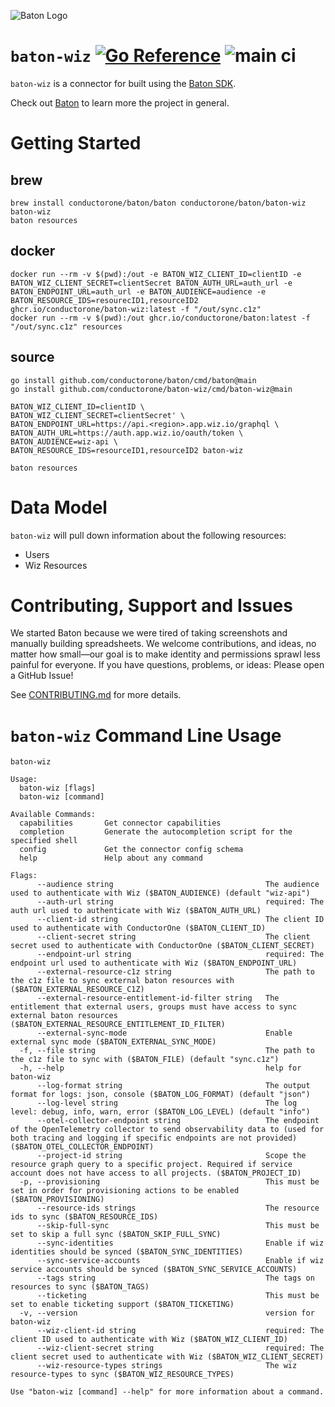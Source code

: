 ![Baton Logo](./docs/images/baton-logo.png)

# `baton-wiz` [![Go Reference](https://pkg.go.dev/badge/github.com/conductorone/baton-wiz.svg)](https://pkg.go.dev/github.com/conductorone/baton-wiz) ![main ci](https://github.com/conductorone/baton-wiz/actions/workflows/main.yaml/badge.svg)

`baton-wiz` is a connector for built using the [Baton SDK](https://github.com/conductorone/baton-sdk).

Check out [Baton](https://github.com/conductorone/baton) to learn more the project in general.

# Getting Started

## brew

```
brew install conductorone/baton/baton conductorone/baton/baton-wiz
baton-wiz
baton resources
```

## docker

```
docker run --rm -v $(pwd):/out -e BATON_WIZ_CLIENT_ID=clientID -e BATON_WIZ_CLIENT_SECRET=clientSecret BATON_AUTH_URL=auth_url -e BATON_ENDPOINT_URL=auth_url -e BATON_AUDIENCE=audience -e BATON_RESOURCE_IDS=resourecID1,resourceID2  ghcr.io/conductorone/baton-wiz:latest -f "/out/sync.c1z"
docker run --rm -v $(pwd):/out ghcr.io/conductorone/baton:latest -f "/out/sync.c1z" resources
```

## source

```
go install github.com/conductorone/baton/cmd/baton@main
go install github.com/conductorone/baton-wiz/cmd/baton-wiz@main

BATON_WIZ_CLIENT_ID=clientID \
BATON_WIZ_CLIENT_SECRET=clientSecret' \
BATON_ENDPOINT_URL=https://api.<region>.app.wiz.io/graphql \
BATON_AUTH_URL=https://auth.app.wiz.io/oauth/token \
BATON_AUDIENCE=wiz-api \
BATON_RESOURCE_IDS=resourceID1,resourceID2 baton-wiz

baton resources
```

# Data Model

`baton-wiz` will pull down information about the following resources:
- Users
- Wiz Resources

# Contributing, Support and Issues

We started Baton because we were tired of taking screenshots and manually
building spreadsheets. We welcome contributions, and ideas, no matter how
small&mdash;our goal is to make identity and permissions sprawl less painful for
everyone. If you have questions, problems, or ideas: Please open a GitHub Issue!

See [CONTRIBUTING.md](https://github.com/ConductorOne/baton/blob/main/CONTRIBUTING.md) for more details.

# `baton-wiz` Command Line Usage

```
baton-wiz

Usage:
  baton-wiz [flags]
  baton-wiz [command]

Available Commands:
  capabilities       Get connector capabilities
  completion         Generate the autocompletion script for the specified shell
  config             Get the connector config schema
  help               Help about any command

Flags:
      --audience string                                  The audience used to authenticate with Wiz ($BATON_AUDIENCE) (default "wiz-api")
      --auth-url string                                  required: The auth url used to authenticate with Wiz ($BATON_AUTH_URL)
      --client-id string                                 The client ID used to authenticate with ConductorOne ($BATON_CLIENT_ID)
      --client-secret string                             The client secret used to authenticate with ConductorOne ($BATON_CLIENT_SECRET)
      --endpoint-url string                              required: The endpoint url used to authenticate with Wiz ($BATON_ENDPOINT_URL)
      --external-resource-c1z string                     The path to the c1z file to sync external baton resources with ($BATON_EXTERNAL_RESOURCE_C1Z)
      --external-resource-entitlement-id-filter string   The entitlement that external users, groups must have access to sync external baton resources ($BATON_EXTERNAL_RESOURCE_ENTITLEMENT_ID_FILTER)
      --external-sync-mode                               Enable external sync mode ($BATON_EXTERNAL_SYNC_MODE)
  -f, --file string                                      The path to the c1z file to sync with ($BATON_FILE) (default "sync.c1z")
  -h, --help                                             help for baton-wiz
      --log-format string                                The output format for logs: json, console ($BATON_LOG_FORMAT) (default "json")
      --log-level string                                 The log level: debug, info, warn, error ($BATON_LOG_LEVEL) (default "info")
      --otel-collector-endpoint string                   The endpoint of the OpenTelemetry collector to send observability data to (used for both tracing and logging if specific endpoints are not provided) ($BATON_OTEL_COLLECTOR_ENDPOINT)
      --project-id string                                Scope the resource graph query to a specific project. Required if service account does not have access to all projects. ($BATON_PROJECT_ID)
  -p, --provisioning                                     This must be set in order for provisioning actions to be enabled ($BATON_PROVISIONING)
      --resource-ids strings                             The resource ids to sync ($BATON_RESOURCE_IDS)
      --skip-full-sync                                   This must be set to skip a full sync ($BATON_SKIP_FULL_SYNC)
      --sync-identities                                  Enable if wiz identities should be synced ($BATON_SYNC_IDENTITIES)
      --sync-service-accounts                            Enable if wiz service accounts should be synced ($BATON_SYNC_SERVICE_ACCOUNTS)
      --tags string                                      The tags on resources to sync ($BATON_TAGS)
      --ticketing                                        This must be set to enable ticketing support ($BATON_TICKETING)
  -v, --version                                          version for baton-wiz
      --wiz-client-id string                             required: The client ID used to authenticate with Wiz ($BATON_WIZ_CLIENT_ID)
      --wiz-client-secret string                         required: The client secret used to authenticate with Wiz ($BATON_WIZ_CLIENT_SECRET)
      --wiz-resource-types strings                       The wiz resource-types to sync ($BATON_WIZ_RESOURCE_TYPES)

Use "baton-wiz [command] --help" for more information about a command.
